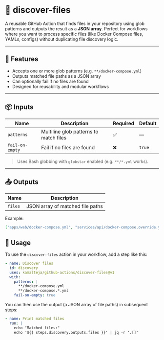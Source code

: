 # 📂 discover-files

A reusable GitHub Action that finds files in your repository using glob patterns and outputs the result as a **JSON array**. Perfect for workflows where you want to process specific files (like Docker Compose files, YAMLs, configs) without duplicating file discovery logic.

---

## 🚀 Features

- Accepts one or more glob patterns (e.g. `**/docker-compose.yml`)
- Outputs matched file paths as a JSON array
- Can optionally fail if no files are found
- Designed for reusability and modular workflows

---

## 📦 Inputs

| Name            | Description                            | Required | Default |
|-----------------|----------------------------------------|----------|---------|
| `patterns`       | Multiline glob patterns to match files | ✅       | —       |
| `fail-on-empty`  | Fail if no files are found             | ❌       | `true`  |

> Uses Bash globbing with `globstar` enabled (e.g. `**/*.yml` works).

---

## 📤 Outputs

| Name   | Description                      |
|--------|----------------------------------|
| `files`| JSON array of matched file paths |

Example:
```json
["apps/web/docker-compose.yml", "services/api/docker-compose.override.yml"]
```

## 🚀 Usage

To use the `discover-files` action in your workflow, add a step like this:

```yaml
- name: Discover files
  id: discovery
  uses: kamalteja/github-actions/discover-files@v1
  with:
    patterns: |
      **/docker-compose.yml
      **/docker-compose.*.yml
    fail-on-empty: true
```

You can then use the output (a JSON array of file paths) in subsequent steps:

```yaml
- name: Print matched files
  run: |
    echo "Matched files:"
    echo '${{ steps.discovery.outputs.files }}' | jq -r '.[]'
```
